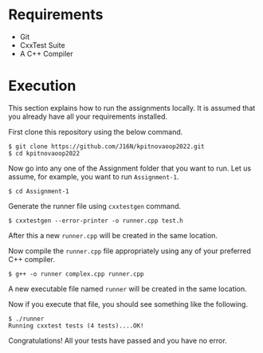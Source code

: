 # Requirements
 - Git
 - CxxTest Suite
 - A C++ Compiler

# Execution
This section explains how to run the assignments locally. It is assumed that you already have all your requirements installed.

First clone this repository using the below command.
```
$ git clone https://github.com/J16N/kpitnovaoop2022.git
$ cd kpitnovaoop2022
```
Now go into any one of the Assignment folder that you want to run. Let us assume, for example, you want to run `Assignment-1`.
```
$ cd Assignment-1
```
Generate the runner file using `cxxtestgen` command.
```
$ cxxtestgen --error-printer -o runner.cpp test.h
```
After this a new `runner.cpp` will be created in the same location.  
  
Now compile the `runner.cpp` file appropriately using any of your preferred C++ compiler. 
```
$ g++ -o runner complex.cpp runner.cpp
```
A new executable file named `runner` will be created in the same location.  
  
Now if you execute that file, you should see something like the following.
```
$ ./runner
Running cxxtest tests (4 tests)....OK!
```
Congratulations! All your tests have passed and you have no error.
